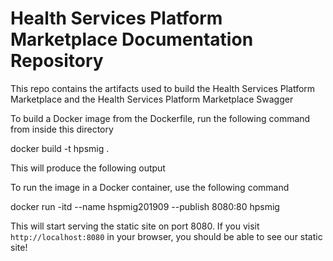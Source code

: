 # Health Services Platform Marketplace Documentation Repository

This repo contains the artifacts used to build the Health Services Platform Marketplace and the Health Services Platform Marketplace Swagger  

To build a Docker image from the Dockerfile, run the following command from inside this directory

docker build -t hpsmig .

This will produce the following output

To run the image in a Docker container, use the following command

docker run -itd --name hspmig201909 --publish 8080:80 hpsmig

This will start serving the static site on port 8080. If you visit `http://localhost:8080` in your browser, you should be able to see our static site!
